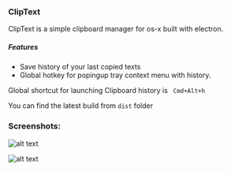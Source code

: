 ### ClipText
ClipText is a simple clipboard manager for os-x built with electron.
##### Features
* Save history of your last copied texts
* Global hotkey for popingup tray context menu with history.

Global shortcut for launching Clipboard history is ``` Cmd+Alt+h```

You can find the latest build from ```dist``` folder

### Screenshots:
![alt text][tray]

[tray]: https://image.ibb.co/ey2Qk5/Screen_Shot_2017_06_24_at_7_02_41_PM.png "Tray menu"
![alt text][tray1]

[tray1]: https://thumb.ibb.co/cowexk/Screen_Shot_2017_06_26_at_7_54_26_PM.png "Tray menu"
